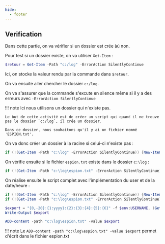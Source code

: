 ```yaml
---
hide:
  - footer
---
```


## Verification

Dans cette partie, on va vérifier si un dossier est crée àù non.

Pour test si un dossier existe, on va utiliser `Get-Item` :

```powershell
$retour = Get-Item -Path "c:/log" -ErrorAction SilentlyContinue
```

Ici, on stocke la valeur rendu par la commande dans `$retour`.

On va ensuite aller chercher le dossier `c:/log`.

On va s'assurer que la commande s'excute en silence même si il y a des erreurs avec `-ErrorAction SilentlyContinue`

!!! note
    Ici nous utilisons un dossier qui n'existe pas.
    
    Le but de cette activité est de créer un script qui quand il ne trouve pas le dossier `c:/log`, il crée un dossier. 
    
    Dans ce dossier, nous souhaitons qu'il y ai un fichier nommé 'ESPION.txt'.

On va donc créer un dossier à la racine si celui-ci n'existe pas :

```powershell
if (!(Get-Item -Path "c:\log" -ErrorAction SilentlyContinue)) {New-Item "c:\log" -ItemType Directory }
```

On vérifie ensuite si le fichier `espion.txt` existe dans le dossier `c:\log` :

```powershell
if (!(Get-Item -Path "c:\log\espion.txt" -ErrorAction SilentlyContinue)) {New-Item -Path "c:\log\espion.txt" -ItemType File}
```

On réalise ensuite le script complet avec l'implémentation du user et de la date/heure :

```powershell
if (!(Get-Item -Path "c:\log" -ErrorAction SilentlyContinue)) {New-Item "c:\log" -ItemType Directory }
if (!(Get-Item -Path "c:\log\espion.txt" -ErrorAction SilentlyContinue)) {New-Item -Path "c:\log\espion.txt" -ItemType File}

$export = "{0,-20}:{1:yyyy}:{2}:{3}:{4}:{5}:{6}" -f $env:USERNAME, (Get-Date),(Get-Date).Month,(Get-Date).Day,(Get-Date).Hour,(Get-Date).Minute, (Get-Date).DayOfWeek
Write-Output $export

ADD-content -path "c:\log\espion.txt" -value $export
```

!!! note
    Le `ADD-content -path "c:\log\espion.txt" -value $export` permet d'écrit dans le fichier espion.txt